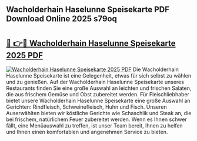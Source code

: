 ## Wacholderhain Haselunne Speisekarte PDF Download Online 2025 s79oq

# <h2><a href="http://gc5lfz.nevu.top/?p=Wacholderhain+Haselunne+Speisekarte">🔗 👉🔴 Wacholderhain Haselunne Speisekarte 2025 PDF</a></h2>

[![Wacholderhain Haselunne Speisekarte 2025 PDF](https://i.imgur.com/dBaPXMq.png)](http://gc5lfz.nevu.top/?p=Wacholderhain+Haselunne+Speisekarte)
Die Wacholderhain Haselunne Speisekarte ist eine Gelegenheit, etwas für sich selbst zu wählen und zu genießen. Auf der Wacholderhain Haselunne Speisekarte unseres Restaurants finden Sie eine große Auswahl an leichten und frischen Salaten, die aus frischem Gemüse und Obst zubereitet werden. Für Fleischliebhaber bietet unsere Wacholderhain Haselunne Speisekarte eine große Auswahl an Gerichten: Rindfleisch, Schweinefleisch, Huhn und Fisch. Unseren Auserwählten bieten wir köstliche Gerichte wie Schaschlik und Steak an, die bei frischem, natürlichem Feuer zubereitet werden. Wenn es Ihnen schwer fällt, eine Menüauswahl zu treffen, ist unser Team bereit, Ihnen zu helfen und Ihnen einen komfortablen und angenehmen Service zu bieten.
